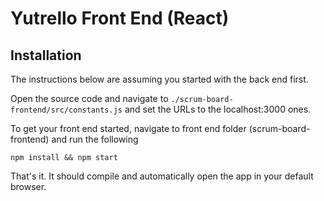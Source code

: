 # Yutrello Front End (React)

## Installation
The instructions below are assuming you started with the back end first.

Open the source code and navigate to `./scrum-board-frontend/src/constants.js` and set the URLs to the localhost:3000 ones. 

To get your front end started, navigate to front end folder (scrum-board-frontend) and run the following
```
npm install && npm start
```

That's it. It should compile and automatically open the app in your default browser.